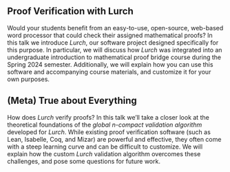 ## Proof Verification with Lurch

Would your students benefit from an easy-to-use, open-source, web-based word processor that could check their assigned mathematical proofs?  In this talk we introduce *Lurch*, our software project designed specifically for this purpose.  In particular, we will discuss how *Lurch* was integrated into an undergraduate introduction to mathematical proof bridge course during the Spring 2024 semester. Additionally, we will explain how you can use this software and accompanying course materials, and customize it for your own purposes. 



## (Meta) True about Everything

How does *Lurch* verify proofs?   In this talk we’ll take a closer look at the theoretical foundations of the *global $n$-compact validation algorithm* developed for *Lurch*.  While existing proof verification software (such as Lean, Isabelle, Coq, and Mizar) are powerful and effective, they often come with a steep learning curve and can be difficult to customize.  We will explain how the custom *Lurch* validation algorithm overcomes these challenges, and pose some questions for future work.